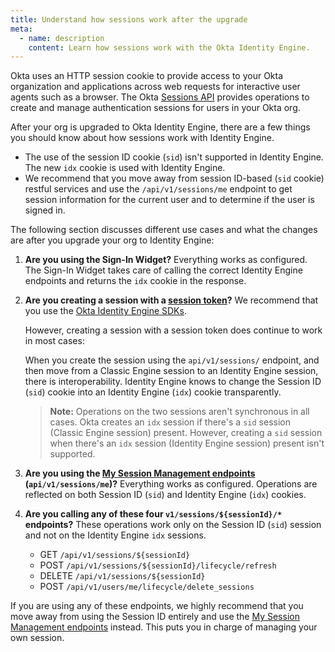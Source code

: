 ```yaml
---
title: Understand how sessions work after the upgrade
meta:
  - name: description
    content: Learn how sessions work with the Okta Identity Engine.
---
```


<ApiLifecycle access="ie" />

Okta uses an HTTP session cookie to provide access to your Okta organization and applications across web requests for interactive user agents such as a browser. The Okta [Sessions API](/docs/reference/api/sessions/) provides operations to create and manage authentication sessions for users in your Okta org.

After your org is upgraded to Okta Identity Engine, there are a few things you should know about how sessions work with Identity Engine.

* The use of the session ID cookie (`sid`) isn't supported in Identity Engine. The new `idx` cookie is used with Identity Engine.
* We recommend that you move away from session ID-based (`sid` cookie) restful services and use the `/api/v1/sessions/me` endpoint to get session information for the current user and to determine if the user is signed in.

The following section discusses different use cases and what the changes are after you upgrade your org to Identity Engine:

1. **Are you using the Sign-In Widget?** Everything works as configured. The Sign-In Widget takes care of calling the correct Identity Engine endpoints and returns the `idx` cookie in the response.

2. **Are you creating a session with a [session token](/docs/reference/api/sessions/#create-session-with-a-session-token)?** We recommend that you use the [Okta Identity Engine SDKs](/code/oie/).

    However, creating a session with a session token does continue to work in most cases:

    When you create the session using the `api/v1/sessions/` endpoint, and then move from a Classic Engine session to an Identity Engine session, there is interoperability. Identity Engine knows to change the Session ID (`sid`) cookie into an Identity Engine (`idx`) cookie transparently.

    > **Note:** Operations on the two sessions aren't synchronous in all cases. Okta creates an `idx` session if there's a `sid` session (Classic Engine session) present. However, creating a `sid` session when there's an `idx` session (Identity Engine session) present isn't supported.

3. **Are you using the [My Session Management endpoints](/docs/reference/api/sessions/#get-current-session) (`api/v1/sessions/me`)?** Everything works as configured. Operations are reflected on both Session ID (`sid`) and Identity Engine (`idx`) cookies.

4. **Are you calling any of these four `v1/sessions/${sessionId}/*` endpoints?** These operations work only on the Session ID (`sid`) session and not on the Identity Engine `idx` sessions.

    * GET `/api/v1/sessions/${sessionId}`
    * POST `/api/v1/sessions/${sessionId}/lifecycle/refresh`
    * DELETE `/api/v1/sessions/${sessionId}`
    * POST `/api/v1/users/me/lifecycle/delete_sessions`

If you are using any of these endpoints, we highly recommend that you move away from using the Session ID entirely and use the [My Session Management endpoints](/docs/reference/api/sessions/#get-current-session) instead. This puts you in charge of managing your own session.
